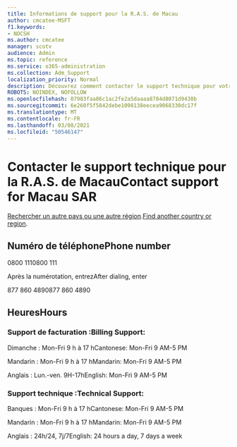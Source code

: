 ```yaml
---
title: Informations de support pour la R.A.S. de Macau
author: cmcatee-MSFT
f1.keywords:
- NOCSH
ms.author: cmcatee
manager: scotv
audience: Admin
ms.topic: reference
ms.service: o365-administration
ms.collection: Adm_Support
localization_priority: Normal
description: Découvrez comment contacter le support technique pour votre pays ou région.
ROBOTS: NOINDEX, NOFOLLOW
ms.openlocfilehash: 07983faa86c1ac2fe2a5daaaa8784d8071d9430b
ms.sourcegitcommit: 6e260f5f5842debe1098138eecea9068330dc17f
ms.translationtype: MT
ms.contentlocale: fr-FR
ms.lasthandoff: 03/08/2021
ms.locfileid: "50546147"
---
```

# <a name="contact-support-for-macau-sar"></a><span data-ttu-id="d6152-103">Contacter le support technique pour la R.A.S. de Macau</span><span class="sxs-lookup"><span data-stu-id="d6152-103">Contact support for Macau SAR</span></span>

<span data-ttu-id="d6152-104">[Rechercher un autre pays ou une autre région](../contact-support-for-business-products.md).</span><span class="sxs-lookup"><span data-stu-id="d6152-104">[Find another country or region](../contact-support-for-business-products.md).</span></span>

## <a name="phone-number"></a><span data-ttu-id="d6152-105">Numéro de téléphone</span><span class="sxs-lookup"><span data-stu-id="d6152-105">Phone number</span></span>
<span data-ttu-id="d6152-106">0800 111</span><span class="sxs-lookup"><span data-stu-id="d6152-106">0800 111</span></span>

<span data-ttu-id="d6152-107">Après la numérotation, entrez</span><span class="sxs-lookup"><span data-stu-id="d6152-107">After dialing, enter</span></span>

<span data-ttu-id="d6152-108">877 860 4890</span><span class="sxs-lookup"><span data-stu-id="d6152-108">877 860 4890</span></span>

## <a name="hours"></a><span data-ttu-id="d6152-109">Heures</span><span class="sxs-lookup"><span data-stu-id="d6152-109">Hours</span></span>
### <a name="billing-support"></a><span data-ttu-id="d6152-110">Support de facturation :</span><span class="sxs-lookup"><span data-stu-id="d6152-110">Billing Support:</span></span>

<span data-ttu-id="d6152-111">Dimanche : Mon-Fri 9 h à 17 h</span><span class="sxs-lookup"><span data-stu-id="d6152-111">Cantonese: Mon-Fri 9 AM-5 PM</span></span>

<span data-ttu-id="d6152-112">Mandarin : Mon-Fri 9 h à 17 h</span><span class="sxs-lookup"><span data-stu-id="d6152-112">Mandarin: Mon-Fri 9 AM-5 PM</span></span>

<span data-ttu-id="d6152-113">Anglais : Lun.-ven. 9H-17h</span><span class="sxs-lookup"><span data-stu-id="d6152-113">English: Mon-Fri 9 AM-5 PM</span></span>

### <a name="technical-support"></a><span data-ttu-id="d6152-114">Support technique :</span><span class="sxs-lookup"><span data-stu-id="d6152-114">Technical Support:</span></span>

<span data-ttu-id="d6152-115">Banques : Mon-Fri 9 h à 17 h</span><span class="sxs-lookup"><span data-stu-id="d6152-115">Cantonese: Mon-Fri 9 AM-5 PM</span></span>

<span data-ttu-id="d6152-116">Mandarin : Mon-Fri 9 h à 17 h</span><span class="sxs-lookup"><span data-stu-id="d6152-116">Mandarin: Mon-Fri 9 AM-5 PM</span></span>

<span data-ttu-id="d6152-117">Anglais : 24h/24, 7j/7</span><span class="sxs-lookup"><span data-stu-id="d6152-117">English: 24 hours a day, 7 days a week</span></span>
